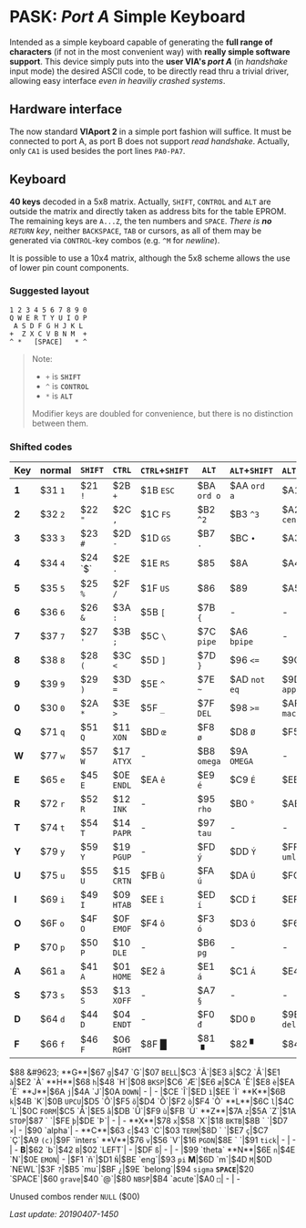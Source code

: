 # PASK: _Port A_ Simple Keyboard

Intended as a simple keyboard capable of generating the **full range of characters**
(if not in the most convenient way) with **really simple software support**. This
device simply puts into the **user VIA's _port A_** (in _handshake_ input mode) the
desired ASCII code, to be directly read thru a trivial driver, allowing easy
interface _even in heaviliy crashed systems_.

## Hardware interface

The now standard **VIAport 2** in a simple port fashion will suffice. It must be
connected to port A, as port B does not support _read handshake_. Actually, only `CA1`
is used besides the port lines `PA0-PA7`.

## Keyboard

**40 keys** decoded in a 5x8 matrix. Actually, `SHIFT`, `CONTROL` and `ALT` are
outside the matrix and directly taken as address bits for the table EPROM. The
remaining keys are `A...Z`, the ten numbers and `SPACE`. _There is **no** `RETURN`
key_, neither `BACKSPACE`, `TAB` or cursors, as all of them may be generated via
`CONTROL`-key combos (e.g. `^M` for _newline_).

It is possible to use a 10x4 matrix, although the 5x8 scheme allows the use of
lower pin count components.

### Suggested layout
```
1 2 3 4 5 6 7 8 9 0
Q W E R T Y U I O P
 A S D F G H J K L
+  Z X C V B N M  +
^ *   [SPACE]   * ^ 
```

> Note:
> - `+` is **`SHIFT`**
> - `^` is **`CONTROL`**
> - `*` is **`ALT`**
>
> Modifier keys are doubled for convenience, but there is no distinction between them.

### Shifted codes

Key|normal|`SHIFT`|`CTRL`|`CTRL`+`SHIFT`|`ALT`|`ALT`+`SHIFT`|`ALT`+`CTRL`|`ALT`+`CTRL`+`SHIFT`
---|------|-------|------|--------------|-----|-------------|------------|--------------------
**1**|$31 `1`|$21 `!`|$2B `+`|$1B `ESC`|$BA `ord o`|$AA `ord a`|$A1 `¡`|$B1 `+-`
**2**|$32 `2`|$22 `"`|$2C `,`|$1C `FS`|$B2 `^2`|$B3 `^3`|$A2 `cent`|$ ` `
**3**|$33 `3`|$23 `#`|$2D `-`|$1D `GS`|$B7 `.`|$BC `•`|$A3 `£`|$F7 `÷`
**4**|$34 `4`|$24 `$`|$2E `.`|$1E `RS`|$85 ` `|$8A ` `|$A4 `€`|$83 ` `
**5**|$35 `5`|$25 `%`|$2F `/`|$1F `US`|$86 ` `|$89 ` `|$A5 `¥`|$8C ` `
**6**|$36 `6`|$26 `&`|$3A `:`|$5B `[` |$7B `{`|   -   |   -   |$AC `not`
**7**|$37 `7`|$27 `'`|$3B `;`|$5C `\` |$7C `pipe`|$A6 `bpipe`|   -   |   -
**8**|$38 `8`|$28 `(`|$3C `<`|$5D `]` |$7D `}`|$96 `<=`|$9C `inf`|$AB `《`
**9**|$39 `9`|$29 `)`|$3D `=`|$5E `^` |$7E `~`|$AD `not eq`|$9D `approx`|   -
**0**|$30 `0`|$2A `*`|$3E `>`|$5F `_` |$7F `DEL`|$98 `>=`|$AF `macron`|$BB `》`
**Q**|$71 `q`|$51 `Q`|$11 `XON` |$BD `œ`|$F8 `ø`|$D8 `Ø`|$F5 `õ`|$D5 `Õ`
**W**|$77 `w`|$57 `W`|$17 `ATYX`|   -   |$B8 `omega`|$9A `OMEGA`|   -   |   -
**E**|$65 `e`|$45 `E`|$0E `ENDL`|$EA `ê`|$E9 `é`|$C9 `É`|$EB `ë`|$CB `Ë`
**R**|$72 `r`|$52 `R`|$12 `INK` |   -   |$95 `rho`|$B0 `°`|$AE `(r)`|$92 `gamma`
**T**|$74 `t`|$54 `T`|$14 `PAPR`|   -   |$97 `tau`|   -   |   -   |   -
**Y**|$79 `y`|$59 `Y`|$19 `PGUP`|   -   |$FD `ý`|$DD `Ý`|$FF `y uml `|$A8 `uml`
**U**|$75 `u`|$55 `U`|$15 `CRTN`|$FB `û`|$FA `ú`|$DA `Ú`|$FC `ü`|$DC `Ü`
**I**|$69 `i`|$49 `I`|$09 `HTAB`|$EE `î`|$ED `í`|$CD `Í`|$EF `ï`|$CF `Ï`
**O**|$6F `o`|$4F `O`|$0F `EMOF`|$F4 `ô`|$F3 `ó`|$D3 `Ó`|$F6 `ö`|$D6 `Ö`
**P**|$70 `p`|$50 `P`|$10 `DLE` |   -   |$B6 `pg`|   -   |   -   |   -
**A**|$61 `a`|$41 `A`|$01 `HOME`|$E2 `â`|$E1 `á`|$C1 `Á`|$E4 `ä`|$C4 `Ä`
**S**|$73 `s`|$53 `S`|$13 `XOFF`|   -   |$A7 `§`|   -   |   -   |   -
**D**|$64 `d`|$44 `D`|$04 `ENDT`|   -   |$F0 `đ`|$D0 `Đ`|$9B `delta l`|$B9 `delta u`
**F**|$66 `f`|$46 `F`|$06 `RGHT`|$8F &#9608;|$81 &#9629;|$82 &#9624;|$84 &#9600;|
$88 &#9623;
**G**|$67 `g`|$47 `G`|$07 `BELL`|$C3 `Ã`|$E3 `ã`|$C2 `Â`|$E1 `à`|$E2 `À`
**H**|$68 `h`|$48 `H`|$08 `BKSP`|$C6 `Æ`|$E6 `æ`|$CA `Ê`|$E8 `è`|$EA `È`
**J**|$6A `j`|$4A `J`|$0A `DOWN`|   -   |   -   |$CE `Î`|$ED `ì`|$EE `Ì`
**K**|$6B `k`|$4B `K`|$0B `UPCU`|$D5 `Õ`|$F5 `õ`|$D4 `Ô`|$F2 `ò`|$F4 `Ò`
**L**|$6C `l`|$4C `L`|$0C `FORM`|$C5 `Å`|$E5 `å`|$DB `Û`|$F9 `ù`|$FB `Ù`
**Z**|$7A `z`|$5A `Z`|$1A `STOP`|$87 ` `|$FE `þ`|$DE `Þ`|   -   |   -
**X**|$78 `x`|$58 `X`|$18 `BKTB`|$8B ` `|$D7 `×`|   -   |$90 `alpha`|   -
**C**|$63 `c`|$43 `C`|$03 `TERM`|$8D ` `|$E7 `ç`|$C7 `Ç`|$A9 `(c)`|$9F `inters`
**V**|$76 `v`|$56 `V`|$16 `PGDN`|$8E ` `|$91 `tick`|   -   |   -   |   -
**B**|$62 `b`|$42 `B`|$02 `LEFT`|   -   |$DF `ß`|   -   |   -   |$99 `theta`
**N**|$6E `n`|$4E `N`|$0E `EMON`|   -   |$F1 `ñ`|$D1 `Ñ`|$BE `eng`|$93 `pi`
**M**|$6D `m`|$4D `M`|$0D `NEWL`|$3F `?`|$B5 `mu`|$BF `¿`|$9E `belong`|$94 `sigma`
**`SPACE`**|$20 `SPACE`|$60 `grave`|$40 `@`|$80 `NBSP`|$B4 `acute`|$A0 `□`|   -   |   -

Unused combos render `NULL` ($00)

_Last update: 20190407-1450_
